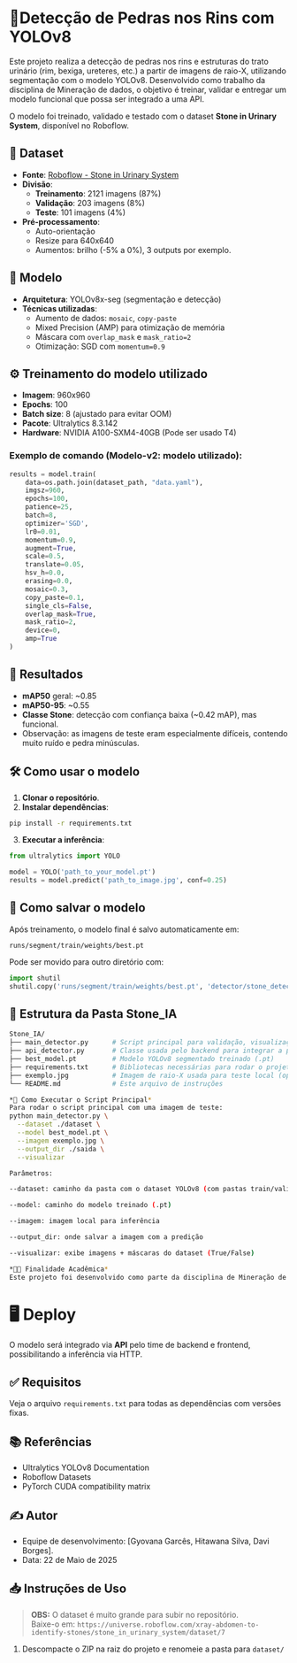 
# 🧠Detecção de Pedras nos Rins com YOLOv8

Este projeto realiza a detecção de pedras nos rins e estruturas do trato urinário (rim, bexiga, ureteres, etc.) a partir de imagens de raio-X, utilizando segmentação com o modelo YOLOv8.
Desenvolvido como trabalho da disciplina de Mineração de dados, o objetivo é treinar, validar e entregar um modelo funcional que possa ser integrado a uma API.

O modelo foi treinado, validado e testado com o dataset **Stone in Urinary System**, disponível no Roboflow.

## 📂 Dataset

- **Fonte**: [Roboflow - Stone in Urinary System](https://universe.roboflow.com/xray-abdomen-to-identify-stones/stone_in_urinary_system)
- **Divisão**:
  - **Treinamento**: 2121 imagens (87%)
  - **Validação**: 203 imagens (8%)
  - **Teste**: 101 imagens (4%)
- **Pré-processamento**:
  - Auto-orientação
  - Resize para 640x640
  - Aumentos: brilho (-5% a 0%), 3 outputs por exemplo.

## 🚀 Modelo

- **Arquitetura**: YOLOv8x-seg (segmentação e detecção)
- **Técnicas utilizadas**:
  - Aumento de dados: `mosaic`, `copy-paste`
  - Mixed Precision (AMP) para otimização de memória
  - Máscara com `overlap_mask` e `mask_ratio=2`
  - Otimização: SGD com `momentum=0.9`

## ⚙️ Treinamento do modelo utilizado

- **Imagem**: 960x960
- **Epochs**: 100
- **Batch size**: 8 (ajustado para evitar OOM)
- **Pacote**: Ultralytics 8.3.142
- **Hardware**: NVIDIA A100-SXM4-40GB (Pode ser usado T4)

### Exemplo de comando (Modelo-v2: modelo utilizado):

```python
results = model.train(
    data=os.path.join(dataset_path, "data.yaml"),
    imgsz=960,
    epochs=100,
    patience=25,
    batch=8,
    optimizer='SGD',
    lr0=0.01,
    momentum=0.9,
    augment=True,
    scale=0.5,
    translate=0.05,
    hsv_h=0.0,
    erasing=0.0,
    mosaic=0.3,
    copy_paste=0.1,
    single_cls=False,
    overlap_mask=True,
    mask_ratio=2,
    device=0,
    amp=True
)
```

## 📝 Resultados

- **mAP50** geral: ~0.85
- **mAP50-95**: ~0.55
- **Classe Stone**: detecção com confiança baixa (~0.42 mAP), mas funcional.
- Observação: as imagens de teste eram especialmente difíceis, contendo muito ruído e pedra minúsculas.

## 🛠️ Como usar o modelo

1. **Clonar o repositório**.
2. **Instalar dependências**:

```bash
pip install -r requirements.txt
```

3. **Executar a inferência**:

```python
from ultralytics import YOLO

model = YOLO('path_to_your_model.pt')
results = model.predict('path_to_image.jpg', conf=0.25)
```

## 💾 Como salvar o modelo

Após treinamento, o modelo final é salvo automaticamente em:

```
runs/segment/train/weights/best.pt 
```

Pode ser movido para outro diretório com:

```python
import shutil
shutil.copy('runs/segment/train/weights/best.pt', 'detector/stone_detector.pt')
```





## 📁 Estrutura da Pasta Stone_IA 

```bash
Stone_IA/
├── main_detector.py      # Script principal para validação, visualização e execução do modelo
├── api_detector.py       # Classe usada pelo backend para integrar a predição com a API
├── best_model.pt         # Modelo YOLOv8 segmentado treinado (.pt)
├── requirements.txt      # Bibliotecas necessárias para rodar o projeto
├── exemplo.jpg           # Imagem de raio-X usada para teste local (opcional)
└── README.md             # Este arquivo de instruções

*🚀 Como Executar o Script Principal*
Para rodar o script principal com uma imagem de teste:
python main_detector.py \
  --dataset ./dataset \
  --model best_model.pt \
  --imagem exemplo.jpg \
  --output_dir ./saida \
  --visualizar

Parâmetros:

--dataset: caminho da pasta com o dataset YOLOv8 (com pastas train/valid/test)

--model: caminho do modelo treinado (.pt)

--imagem: imagem local para inferência

--output_dir: onde salvar a imagem com a predição

--visualizar: exibe imagens + máscaras do dataset (True/False)

*👨‍🏫 Finalidade Acadêmica*
Este projeto foi desenvolvido como parte da disciplina de Mineração de dados, demonstrando o uso de redes neurais profundas (YOLOv8) para apoio ao diagnóstico por imagem (RAIO-X).
```
# 🖥️ Deploy

O modelo será integrado via **API** pelo time de backend e frontend, possibilitando a inferência via HTTP.

## ✅ Requisitos

Veja o arquivo `requirements.txt` para todas as dependências com versões fixas.

## 📚 Referências

- Ultralytics YOLOv8 Documentation
- Roboflow Datasets
- PyTorch CUDA compatibility matrix

## ✍️ Autor

- Equipe de desenvolvimento: [Gyovana Garcês, Hitawana Silva, Davi Borges].
- Data: 22 de Maio de 2025

## 📥 Instruções de Uso

> **OBS:** O dataset é muito grande para subir no repositório.  
> Baixe-o em: `https://universe.roboflow.com/xray-abdomen-to-identify-stones/stone_in_urinary_system/dataset/7`

1. Descompacte o ZIP na raiz do projeto e renomeie a pasta para `dataset/`
